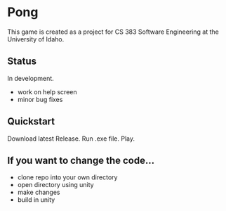 # Pong

This game is created as a project for CS 383 Software Engineering at the University of Idaho.

## Status

In development.
- work on help screen
- minor bug fixes

## Quickstart

Download latest Release. Run .exe file. Play.

## If you want to change the code...

- clone repo into your own directory
- open directory using unity
- make changes
- build in unity
